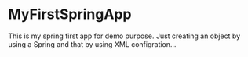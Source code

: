# MyFirstSpringApp
This is my spring first app for demo purpose. Just creating an object by using a Spring and that by using XML configration...

